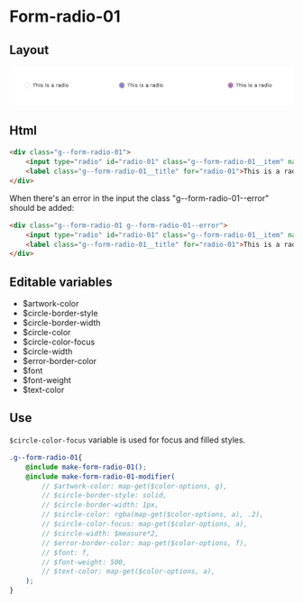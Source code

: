 # Form-radio-01

## Layout

![alt text][radio-01]

[radio-01]: /src/img/global-components/form-fields/radio-01.jpg

## Html

```html
<div class="g--form-radio-01">
    <input type="radio" id="radio-01" class="g--form-radio-01__item" name="radio-01">
    <label class="g--form-radio-01__title" for="radio-01">This is a radio</label>
</div>
```
When there's an error in the input the class "g--form-radio-01--error" should be added:
```html
<div class="g--form-radio-01 g--form-radio-01--error">
    <input type="radio" id="radio-01" class="g--form-radio-01__item" name="radio-01">
    <label class="g--form-radio-01__title" for="radio-01">This is a radio</label>
</div>
```

## Editable variables

- $artwork-color
- $circle-border-style
- $circle-border-width
- $circle-color
- $circle-color-focus
- $circle-width
- $error-border-color
- $font
- $font-weight
- $text-color

## Use

`$circle-color-focus` variable is used for focus and filled styles.

```scss
.g--form-radio-01{
    @include make-form-radio-01();
    @include make-form-radio-01-modifier(
        // $artwork-color: map-get($color-options, g),
        // $circle-border-style: solid,
        // $circle-border-width: 1px,
        // $circle-color: rgba(map-get($color-options, a), .2),
        // $circle-color-focus: map-get($color-options, a),
        // $circle-width: $measure*2,
        // $error-border-color: map-get($color-options, f),
        // $font: f,
        // $font-weight: 500,
        // $text-color: map-get($color-options, a),
    );
}
```